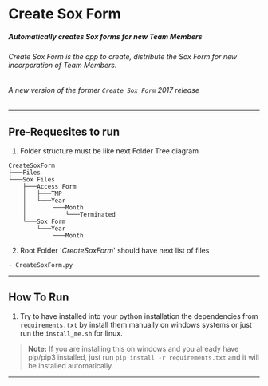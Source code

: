 # Create Sox Form
##### _Automatically creates Sox forms for new Team Members_

###### Create Sox Form is the app to create, distribute the Sox Form for new incorporation of Team Members.
###### _A new version of the former `Create Sox Form` 2017 release_

----

## Pre-Requesites to run
1. Folder structure must be like next Folder Tree diagram
```
CreateSoxForm
├───Files
└───Sox Files
    ├───Access Form
    │   ├───TMP
    │   └───Year
    │       └───Month
    │           └───Terminated
    └───Sox Form
        └───Year
            └───Month
```
2. Root Folder '_CreateSoxForm_' should have next list of files
```
- CreateSoxForm.py
```

----
## How To Run
1. Try to have installed into your python installation the dependencies from `requirements.txt` by install them manually on windows systems or just run the `install_me.sh` for linux.

>**Note:** If you are installing this on windows and you already have pip/pip3 installed, just run `pip install -r requirements.txt` and it will be installed automatically.

----